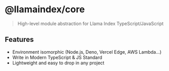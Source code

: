 # @llamaindex/core

> High-level module abstraction for Llama Index TypeScript/JavaScript

## Features

- Environment isomorphic (Node.js, Deno, Vercel Edge, AWS Lambda...)
- Write in Modern TypeScript & JS Standard
- Lightweight and easy to drop in any project
